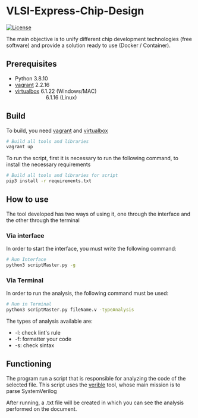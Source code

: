 # VLSI-Express-Chip-Design
[![License](https://img.shields.io/badge/License-Apache%202.0-blue.svg)](https://opensource.org/licenses/Apache-2.0)

The main objective is to unify different chip development technologies (free software) and provide a solution
ready to use (Docker / Container).

## Prerequisites
- Python 3.8.10
- [vagrant] 2.2.16
- [virtualbox] 6.1.22 (Windows/MAC)\
&nbsp;&nbsp;&nbsp;&nbsp;&nbsp;&nbsp;&nbsp;&nbsp;&nbsp;&nbsp;&nbsp;&nbsp;&nbsp;&nbsp;&nbsp;&nbsp;&nbsp;&nbsp;&nbsp;&nbsp;&nbsp;6.1.16 (Linux) 

## Build
To build, you need [vagrant] and [virtualbox]

```bash
# Build all tools and libraries
vagrant up
```

To run the script, first it is necessary to run the following command, to install the necessary requirements

```bash
# Build all tools and libraries for script
pip3 install -r requirements.txt
```


## How to use
The tool developed has two ways of using it, one through the interface and the other through the terminal

### Via interface
In order to start the interface, you must write the following command:

```bash
# Run Interface
python3 scriptMaster.py -g
```

### Via Terminal
In order to run the analysis, the following command must be used:

```bash
# Run in Terminal
python3 scriptMaster.py fileName.v -typeAnalysis
```
The types of analysis available are:
- -l: check lint's rule
- -f: formatter your code
- -s: check sintax

## Functioning
The program run a script that is responsible for analyzing the code of the selected file. This script uses the [verible] tool, whose main mission is to parse SystemVerilog

After running, a .txt file will be created in which you can see the analysis performed on the document.


[vagrant]:https://www.vagrantup.com/
[virtualbox]: https://www.virtualbox.org/
[verible]: https://github.com/google/verible/blob/master/README.md
[python-vagrant]: https://pypi.org/project/python-vagrant/
[Fabric3]: https://pypi.org/project/Fabric3/
[Tkinter]: https://www.tutorialspoint.com/how-to-install-tkinter-in-python
[Pygments]: https://pygments.org/